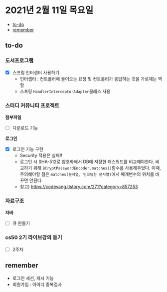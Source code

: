 # 2021년 2월 11일 목요일

- [to-do](#to-do)
- [remember](#remember)

## to-do

### 도서프로그램

- [x] 스프링 인터셉터 사용하기
  - 인터셉터 : 컨트롤러에 들어오는 요청 및 컨트롤러가 응답하는 것을 가로채는 역할
  - 스프링 `HandlerInterceptorAdapter`클래스 사용

### 스터디 커뮤니티 프로젝트

**첨부파일**

- [ ] 다운로드 기능

**로그인**

- [x] 로그인 기능 구현
  - Security 적용은 실패!!
  - 로그인 시 SHA-512로 암호화해서 DB에 저장한 패스워드를 비교해야한다. 비교하기 위해 `BCryptPasswordEncoder.matches()`함수를 사용해주었다. 이때, 주의해야할 점은 `matches(문자열, 인코딩한 문자열)`에서 매개변수의 위치를 바꾸면 안된다.
  - 참고) <https://codevang.tistory.com/271?category=857253>

### 자료구조

**자바**

- [ ] 큐 만들기

### cs50 2기 라이브강의 듣기

- [ ] 2주차

## remember

- 로그인 세션, 캐시 기능
- 회원가입 : 아이디 중복검사
